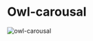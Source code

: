 # Owl-carousal

![owl-carousal](https://user-images.githubusercontent.com/111562051/215334834-8acac503-a8d5-402d-938f-00dc0a79fac0.png)
